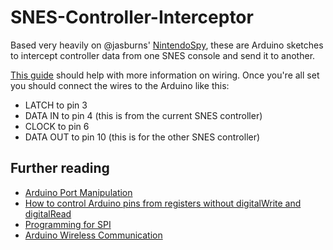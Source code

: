 # SNES-Controller-Interceptor

Based very heavily on @jasburns' [NintendoSpy](https://github.com/jaburns/NintendoSpy), these are Arduino sketches to intercept controller data from one SNES console and send it to another.

[This guide](http://speedrun.evilash25.com/2017/02/controller-input-display-and-arduino.html) should help with more information on wiring. Once you're all set you should connect the wires to the Arduino like this:

* LATCH to pin 3
* DATA IN to pin 4 (this is from the current SNES controller)
* CLOCK to pin 6
* DATA OUT to pin 10 (this is for the other SNES controller)

## Further reading

* [Arduino Port Manipulation](https://www.arduino.cc/en/Reference/PortManipulation)
* [How to control Arduino pins from registers without digitalWrite and digitalRead](https://www.eprojectszone.com/how-to-control-arduino-pins-from-registers-without-digitalwrite-and-digitalread/)
* [Programming for SPI](https://learn.sparkfun.com/tutorials/serial-peripheral-interface-spi)
* [Arduino Wireless Communication](https://howtomechatronics.com/tutorials/arduino/arduino-wireless-communication-nrf24l01-tutorial/)
